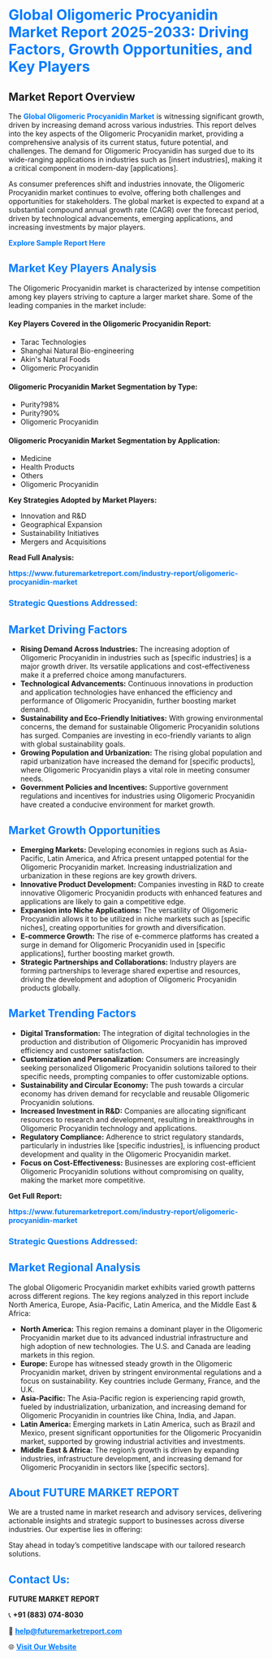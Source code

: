 <h1 style="color: #007BFF;">Global Oligomeric Procyanidin Market Report 2025-2033: Driving Factors, Growth Opportunities, and Key Players</h1>

<section id="overview">
<h2>Market Report Overview</h2>
<p>The <a href="https://www.futuremarketreport.com/industry-report/oligomeric-procyanidin-market" style="color: #007BFF; text-decoration: none;"><strong>Global Oligomeric Procyanidin Market</strong></a> is witnessing significant growth, driven by increasing demand across various industries. This report delves into the key aspects of the Oligomeric Procyanidin market, providing a comprehensive analysis of its current status, future potential, and challenges. The demand for Oligomeric Procyanidin has surged due to its wide-ranging applications in industries such as [insert industries], making it a critical component in modern-day [applications].</p>
<p>As consumer preferences shift and industries innovate, the Oligomeric Procyanidin market continues to evolve, offering both challenges and opportunities for stakeholders. The global market is expected to expand at a substantial compound annual growth rate (CAGR) over the forecast period, driven by technological advancements, emerging applications, and increasing investments by major players.</p>
</section>

<section id="overview">
<p><a href="https://www.futuremarketreport.com/request-sample/reportId=100139" style="color: #007BFF; text-decoration: none;"><strong>Explore Sample Report Here</strong></a></p>
</section>

<section id="key-players">
<h2 style="color: #007BFF;">Market Key Players Analysis</h2>
<p>The Oligomeric Procyanidin market is characterized by intense competition among key players striving to capture a larger market share. Some of the leading companies in the market include:</p>
<h4>Key Players Covered in the Oligomeric Procyanidin Report:</h4>
<ul><li>Tarac Technologies</li><li>Shanghai Natural Bio-engineering</li><li>Akin&#039;s Natural Foods</li><li>Oligomeric Procyanidin</li></ul>
<h4>Oligomeric Procyanidin Market Segmentation by Type:</h4>
<ul><li>Purity?98%</li><li>Purity?90%</li><li>Oligomeric Procyanidin</li></ul>

<h4>Oligomeric Procyanidin Market Segmentation by Application:</h4>
<ul><li>Medicine</li><li>Health Products</li><li>Others</li><li>Oligomeric Procyanidin</li></ul>
<p><strong>Key Strategies Adopted by Market Players:</strong></p>
<ul>
<li>Innovation and R&D</li>
<li>Geographical Expansion</li>
<li>Sustainability Initiatives</li>
<li>Mergers and Acquisitions</li>
</ul>
</section>

<section>
<p><strong>Read Full Analysis: </strong></p><a href="https://www.futuremarketreport.com/industry-report/oligomeric-procyanidin-market" style="color: #007BFF; text-decoration: none;"><strong>https://www.futuremarketreport.com/industry-report/oligomeric-procyanidin-market</strong></a>
<h3 style="color: #007BFF;">Strategic Questions Addressed:</h3>
</section>

<section id="driving-factors">
<h2 style="color: #007BFF;">Market Driving Factors</h2>
<ul>
<li><strong>Rising Demand Across Industries:</strong> The increasing adoption of Oligomeric Procyanidin in industries such as [specific industries] is a major growth driver. Its versatile applications and cost-effectiveness make it a preferred choice among manufacturers.</li>
<li><strong>Technological Advancements:</strong> Continuous innovations in production and application technologies have enhanced the efficiency and performance of Oligomeric Procyanidin, further boosting market demand.</li>
<li><strong>Sustainability and Eco-Friendly Initiatives:</strong> With growing environmental concerns, the demand for sustainable Oligomeric Procyanidin solutions has surged. Companies are investing in eco-friendly variants to align with global sustainability goals.</li>
<li><strong>Growing Population and Urbanization:</strong> The rising global population and rapid urbanization have increased the demand for [specific products], where Oligomeric Procyanidin plays a vital role in meeting consumer needs.</li>
<li><strong>Government Policies and Incentives:</strong> Supportive government regulations and incentives for industries using Oligomeric Procyanidin have created a conducive environment for market growth.</li>
</ul>
</section>

<section id="growth-opportunities">
<h2 style="color: #007BFF;">Market Growth Opportunities</h2>
<ul>
<li><strong>Emerging Markets:</strong> Developing economies in regions such as Asia-Pacific, Latin America, and Africa present untapped potential for the Oligomeric Procyanidin market. Increasing industrialization and urbanization in these regions are key growth drivers.</li>
<li><strong>Innovative Product Development:</strong> Companies investing in R&D to create innovative Oligomeric Procyanidin products with enhanced features and applications are likely to gain a competitive edge.</li>
<li><strong>Expansion into Niche Applications:</strong> The versatility of Oligomeric Procyanidin allows it to be utilized in niche markets such as [specific niches], creating opportunities for growth and diversification.</li>
<li><strong>E-commerce Growth:</strong> The rise of e-commerce platforms has created a surge in demand for Oligomeric Procyanidin used in [specific applications], further boosting market growth.</li>
<li><strong>Strategic Partnerships and Collaborations:</strong> Industry players are forming partnerships to leverage shared expertise and resources, driving the development and adoption of Oligomeric Procyanidin products globally.</li>
</ul>
</section>

<section id="trending-factors">
<h2 style="color: #007BFF;">Market Trending Factors</h2>
<ul>
<li><strong>Digital Transformation:</strong> The integration of digital technologies in the production and distribution of Oligomeric Procyanidin has improved efficiency and customer satisfaction.</li>
<li><strong>Customization and Personalization:</strong> Consumers are increasingly seeking personalized Oligomeric Procyanidin solutions tailored to their specific needs, prompting companies to offer customizable options.</li>
<li><strong>Sustainability and Circular Economy:</strong> The push towards a circular economy has driven demand for recyclable and reusable Oligomeric Procyanidin solutions.</li>
<li><strong>Increased Investment in R&D:</strong> Companies are allocating significant resources to research and development, resulting in breakthroughs in Oligomeric Procyanidin technology and applications.</li>
<li><strong>Regulatory Compliance:</strong> Adherence to strict regulatory standards, particularly in industries like [specific industries], is influencing product development and quality in the Oligomeric Procyanidin market.</li>
<li><strong>Focus on Cost-Effectiveness:</strong> Businesses are exploring cost-efficient Oligomeric Procyanidin solutions without compromising on quality, making the market more competitive.</li>
</ul>
</section>

<section>
<p><strong>Get Full Report: </strong></p><a href="https://www.futuremarketreport.com/industry-report/oligomeric-procyanidin-market" style="color: #007BFF; text-decoration: none;"><strong>https://www.futuremarketreport.com/industry-report/oligomeric-procyanidin-market</strong></a>
<h3 style="color: #007BFF;">Strategic Questions Addressed:</h3>
</section>


<section id="regional-analysis">
<h2 style="color: #007BFF;">Market Regional Analysis</h2>
<p>The global Oligomeric Procyanidin market exhibits varied growth patterns across different regions. The key regions analyzed in this report include North America, Europe, Asia-Pacific, Latin America, and the Middle East & Africa:</p>
<ul>
<li><strong>North America:</strong> This region remains a dominant player in the Oligomeric Procyanidin market due to its advanced industrial infrastructure and high adoption of new technologies. The U.S. and Canada are leading markets in this region.</li>
<li><strong>Europe:</strong> Europe has witnessed steady growth in the Oligomeric Procyanidin market, driven by stringent environmental regulations and a focus on sustainability. Key countries include Germany, France, and the U.K.</li>
<li><strong>Asia-Pacific:</strong> The Asia-Pacific region is experiencing rapid growth, fueled by industrialization, urbanization, and increasing demand for Oligomeric Procyanidin in countries like China, India, and Japan.</li>
<li><strong>Latin America:</strong> Emerging markets in Latin America, such as Brazil and Mexico, present significant opportunities for the Oligomeric Procyanidin market, supported by growing industrial activities and investments.</li>
<li><strong>Middle East & Africa:</strong> The region’s growth is driven by expanding industries, infrastructure development, and increasing demand for Oligomeric Procyanidin in sectors like [specific sectors].</li>
</ul>
</section>

<footer>
<h2 style="color: #007BFF;">About FUTURE MARKET REPORT</h2>
<p>We are a trusted name in market research and advisory services, delivering actionable insights and strategic support to businesses across diverse industries. Our expertise lies in offering:</p>

<p>Stay ahead in today’s competitive landscape with our tailored research solutions.</p>

<h2 style="color: #007BFF;">Contact Us:</h2>
<p><strong>FUTURE MARKET REPORT</strong></p>
<p>📞 <strong>+91 (883) 074-8030</strong></p>
<p>📧 <strong><a href="mailto:help@futuremarketreport.com" style="color: #007BFF;">help@futuremarketreport.com</a></strong></p>
<p>🌐 <strong><a href="https://www.futuremarketreport.com/" style="color: #007BFF;">Visit Our Website</a></strong></p>
</footer>